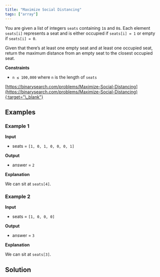 ```yaml
---
title: "Maximize Social Distancing"
tags: ["array"]
---
```


You are given a list of integers `seats` containing `1`s and `0`s. Each element `seats[i]` represents a seat and is either occupied if `seats[i] = 1` or empty if `seats[i] = 0`.

Given that there’s at least one empty seat and at least one occupied seat, return the maximum distance from an empty seat to the closest occupied seat.

**Constraints**

- `n ≤ 100,000` where `n` is the length of `seats`

[https://binarysearch.com/problems/Maximize-Social-Distancing](https://binarysearch.com/problems/Maximize-Social-Distancing){:target="\_blank"}

## Examples

### Example 1

**Input**

- seats = `[1, 0, 1, 0, 0, 0, 1]`

**Output**

- answer = `2`

**Explanation**

We can sit at `seats[4]`.

### Example 2

**Input**

- seats = `[1, 0, 0, 0]`

**Output**

- answer = `3`

**Explanation**

We can sit at `seats[3]`.

## Solution

<script src="https://gist.github.com/yaeba/16da7be5123724fcf6eccc25581cef5a.js?file=Maximize-Social-Distancing.cpp"></script>
<script src="https://gist.github.com/yaeba/16da7be5123724fcf6eccc25581cef5a.js?file=Maximize-Social-Distancing.py"></script>
